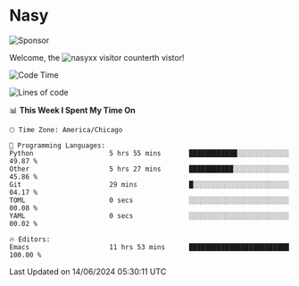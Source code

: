# Nasy

<!--
<p align="center">
<img height="200" src="https://github-readme-stats.vercel.app/api?username=nasyxx&count_private=true&show_icons=true&theme=dracula&include_all_commits=true"/>
<img height="200" src="https://github-readme-stats.vercel.app/api/top-langs/?username=nasyxx&theme=dracula&hide=html,jupyter+notebook&count_private=true&show_icons=true"/>
</p>

  
----------------
-->

![Sponsor](https://img.shields.io/static/v1.svg?label=Sponsor&message=%E2%9D%A4&logo=GitHub&style=flat&color=pink)
 
Welcome, the ![nasyxx visitor counter](https://count.getloli.com/get/@nasyxx?theme=rule34)th vistor!
 
<!--START_SECTION:waka-->
![Code Time](http://img.shields.io/badge/Code%20Time-4%2C517%20hrs%2043%20mins-blue)

![Lines of code](https://img.shields.io/badge/From%20Hello%20World%20I%27ve%20Written-6.3%20million%20lines%20of%20code-blue)

📊 **This Week I Spent My Time On** 

```text
🕑︎ Time Zone: America/Chicago

💬 Programming Languages: 
Python                   5 hrs 55 mins       ████████████░░░░░░░░░░░░░   49.87 % 
Other                    5 hrs 27 mins       ███████████░░░░░░░░░░░░░░   45.86 % 
Git                      29 mins             █░░░░░░░░░░░░░░░░░░░░░░░░   04.17 % 
TOML                     0 secs              ░░░░░░░░░░░░░░░░░░░░░░░░░   00.08 % 
YAML                     0 secs              ░░░░░░░░░░░░░░░░░░░░░░░░░   00.02 % 

🔥 Editors: 
Emacs                    11 hrs 53 mins      █████████████████████████   100.00 % 
```


 Last Updated on 14/06/2024 05:30:11 UTC
<!--END_SECTION:waka-->

<!-- ![visitors](https://visitor-badge.laobi.icu/badge?page_id=nasyxx.nasyxx) -->
